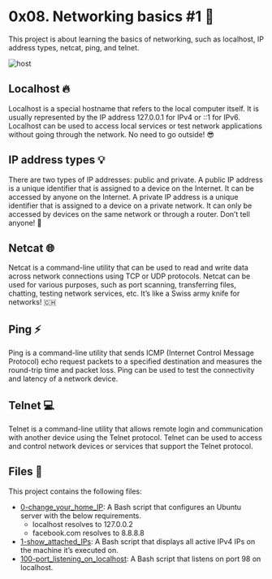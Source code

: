 # 0x08. Networking basics #1 🚀
This project is about learning the basics of networking, such as localhost, IP address types, netcat, ping, and telnet.

  ![host](https://th.bing.com/th/id/OIP.iYqPhR8DoOxCHIrMjHIY9AHaEK?pid=ImgDet&rs=1)

## Localhost 🔥
Localhost is a special hostname that refers to the local computer itself. It is usually represented by the IP address 127.0.0.1 for IPv4 or ::1 for IPv6. Localhost can be used to access local services or test network applications without going through the network. No need to go outside! 😎

## IP address types 💡
There are two types of IP addresses: public and private. A public IP address is a unique identifier that is assigned to a device on the Internet. It can be accessed by anyone on the Internet. A private IP address is a unique identifier that is assigned to a device on a private network. It can only be accessed by devices on the same network or through a router. Don’t tell anyone! 🤫

## Netcat 🌐
Netcat is a command-line utility that can be used to read and write data across network connections using TCP or UDP protocols. Netcat can be used for various purposes, such as port scanning, transferring files, chatting, testing network services, etc. It’s like a Swiss army knife for networks! 🇨🇭

## Ping ⚡
Ping is a command-line utility that sends ICMP (Internet Control Message Protocol) echo request packets to a specified destination and measures the round-trip time and packet loss. Ping can be used to test the connectivity and latency of a network device.

## Telnet 💻
Telnet is a command-line utility that allows remote login and communication with another device using the Telnet protocol. Telnet can be used to access and control network devices or services that support the Telnet protocol.

## Files 📁
This project contains the following files:

- [0-change_your_home_IP](https://github.com/ahmedmkamal313/alx-system_engineering-devops/blob/master/0x08-networking_basics_2/0-change_your_home_IP): A Bash script that configures an Ubuntu server with the below requirements.
  - localhost resolves to 127.0.0.2
  - facebook.com resolves to 8.8.8.8
- [1-show_attached_IPs](https://github.com/ahmedmkamal313/alx-system_engineering-devops/blob/master/0x08-networking_basics_2/1-show_attached_IPs): A Bash script that displays all active IPv4 IPs on the machine it’s executed on.
- [100-port_listening_on_localhost](https://github.com/ahmedmkamal313/alx-system_engineering-devops/blob/master/0x08-networking_basics_2/100-port_listening_on_localhost): A Bash script that listens on port 98 on localhost.

